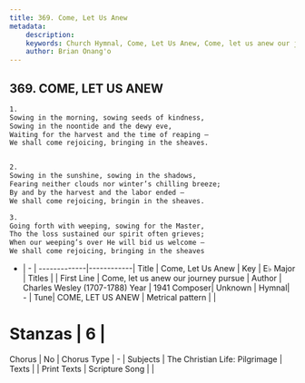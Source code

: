 ```yaml
---
title: 369. Come, Let Us Anew
metadata:
    description: 
    keywords: Church Hymnal, Come, Let Us Anew, Come, let us anew our journey pursue, 
    author: Brian Onang'o
---
```



## 369. COME, LET US ANEW

```txt
1.
Sowing in the morning, sowing seeds of kindness,
Sowing in the noontide and the dewy eve,
Waiting for the harvest and the time of reaping –
We shall come rejoicing, bringing in the sheaves.


2.
Sowing in the sunshine, sowing in the shadows,
Fearing neither clouds nor winter’s chilling breeze;
By and by the harvest and the labor ended –
We shall come rejoicing, bringin in the sheaves.

3.
Going forth with weeping, sowing for the Master,
Tho the loss sustained our spirit often grieves;
When our weeping’s over He will bid us welcome –
We shall come rejoicing, bringing in the sheaves
```

- |   -  |
-------------|------------|
Title | Come, Let Us Anew |
Key | E♭ Major |
Titles |  |
First Line | Come, let us anew our journey pursue |
Author | Charles Wesley (1707-1788)
Year | 1941
Composer| Unknown |
Hymnal|  - |
Tune| COME, LET US ANEW |
Metrical pattern | |
# Stanzas | 6 |
Chorus | No |
Chorus Type | - |
Subjects | The Christian Life: Pilgrimage |
Texts |  |
Print Texts | 
Scripture Song |  |
  
